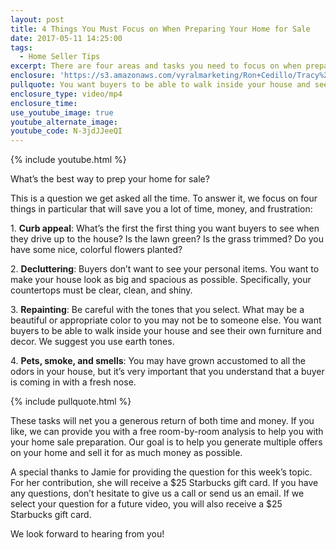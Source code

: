 ```yaml
---
layout: post
title: 4 Things You Must Focus on When Preparing Your Home for Sale
date: 2017-05-11 14:25:00
tags:
  - Home Seller Tips
excerpt: There are four areas and tasks you need to focus on when preparing your home for sale to ensure that it sells quickly and for top dollar.
enclosure: 'https://s3.amazonaws.com/vyralmarketing/Ron+Cedillo/Tracy%2C+CA+Real+Estate+How+to+prep+your+home+to+list.mp4'
pullquote: You want buyers to be able to walk inside your house and see their own furniture and decor.
enclosure_type: video/mp4
enclosure_time:
use_youtube_image: true
youtube_alternate_image:
youtube_code: N-3jdJJeeQI
---
```



{% include youtube.html %}

What’s the best way to prep your home for sale?

This is a question we get asked all the time. To answer it, we focus on four things in particular that will save you a lot of time, money, and frustration:

1.&nbsp;**Curb appeal**: What’s the first the first thing you want buyers to see when they drive up to the house? Is the lawn green? Is the grass trimmed? Do you have some nice, colorful flowers planted?

2.&nbsp;**Decluttering**: Buyers don’t want to see your personal items. You want to make your house look as big and spacious as possible. Specifically, your countertops must be clear, clean, and shiny.

3.&nbsp;**Repainting**: Be careful with the tones that you select. What may be a beautiful or appropriate color to you may not be to someone else. You want buyers to be able to walk inside your house and see their own furniture and decor. We suggest you use earth tones.

4.&nbsp;**Pets, smoke, and smells**: You may have grown accustomed to all the odors in your house, but it’s very important that you understand that a buyer is coming in with a fresh nose.

{% include pullquote.html %}

These tasks will net you a generous return of both time and money. If you like, we can provide you with a free room-by-room analysis to help you with your home sale preparation. Our goal is to help you generate multiple offers on your home and sell it for as much money as possible.

A special thanks to Jamie for providing the question for this week’s topic. For her contribution, she will receive a $25 Starbucks gift card. If you have any questions, don’t hesitate to give us a call or send us an email. If we select your question for a future video, you will also receive a $25 Starbucks gift card.

We look forward to hearing from you!